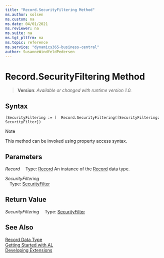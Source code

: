 ```yaml
---
title: "Record.SecurityFiltering Method"
ms.author: solsen
ms.custom: na
ms.date: 04/01/2021
ms.reviewer: na
ms.suite: na
ms.tgt_pltfrm: na
ms.topic: reference
ms.service: "dynamics365-business-central"
author: SusanneWindfeldPedersen
---
```

[//]: # (START>DO_NOT_EDIT)
[//]: # (IMPORTANT:Do not edit any of the content between here and the END>DO_NOT_EDIT.)
[//]: # (Any modifications should be made in the .xml files in the ModernDev repo.)
# Record.SecurityFiltering Method
> **Version**: _Available or changed with runtime version 1.0._




## Syntax
```
[SecurityFiltering := ]  Record.SecurityFiltering([SecurityFiltering: SecurityFilter])
```
> [!NOTE]
> This method can be invoked using property access syntax.
## Parameters
*Record*
&emsp;Type: [Record](record-data-type.md)
An instance of the [Record](record-data-type.md) data type.

*SecurityFiltering*  
&emsp;Type: [SecurityFilter](../securityfilter/securityfilter-option.md)  
  


## Return Value
*SecurityFiltering*
&emsp;Type: [SecurityFilter](../securityfilter/securityfilter-option.md)



[//]: # (IMPORTANT: END>DO_NOT_EDIT)
## See Also
[Record Data Type](record-data-type.md)  
[Getting Started with AL](../../devenv-get-started.md)  
[Developing Extensions](../../devenv-dev-overview.md)